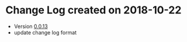 # Change Log created on  2018-10-22
  * Version [0.0.13](../../releases/tag/0.0.13)
  * update change log format
